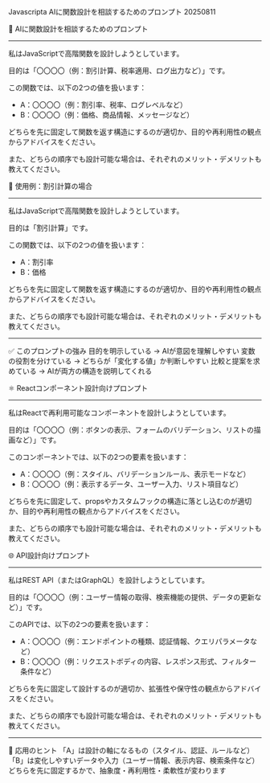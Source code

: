 Javascripta AIに関数設計を相談するためのプロンプト 20250811

🤖 AIに関数設計を相談するためのプロンプト
******************************************************************************************************************
私はJavaScriptで高階関数を設計しようとしています。

目的は「〇〇〇〇（例：割引計算、税率適用、ログ出力など）」です。

この関数では、以下の2つの値を扱います：
- A：〇〇〇〇（例：割引率、税率、ログレベルなど）
- B：〇〇〇〇（例：価格、商品情報、メッセージなど）

どちらを先に固定して関数を返す構造にするのが適切か、目的や再利用性の観点からアドバイスをください。

また、どちらの順序でも設計可能な場合は、それぞれのメリット・デメリットも教えてください。

🧪 使用例：割引計算の場合

******************************************************************************************************************
私はJavaScriptで高階関数を設計しようとしています。

目的は「割引計算」です。

この関数では、以下の2つの値を扱います：
- A：割引率
- B：価格

どちらを先に固定して関数を返す構造にするのが適切か、目的や再利用性の観点からアドバイスをください。

また、どちらの順序でも設計可能な場合は、それぞれのメリット・デメリットも教えてください。

******************************************************************************************************************
✅ このプロンプトの強み
目的を明示している → AIが意図を理解しやすい
変数の役割を分けている → どちらが「変化する値」か判断しやすい
比較と提案を求めている → AIが両方の構造を説明してくれる




⚛️ Reactコンポーネント設計向けプロンプト
******************************************************************************************************************
私はReactで再利用可能なコンポーネントを設計しようとしています。

目的は「〇〇〇〇（例：ボタンの表示、フォームのバリデーション、リストの描画など）」です。

このコンポーネントでは、以下の2つの要素を扱います：
- A：〇〇〇〇（例：スタイル、バリデーションルール、表示モードなど）
- B：〇〇〇〇（例：表示するデータ、ユーザー入力、リスト項目など）

どちらを先に固定して、propsやカスタムフックの構造に落とし込むのが適切か、目的や再利用性の観点からアドバイスをください。

また、どちらの順序でも設計可能な場合は、それぞれのメリット・デメリットも教えてください。

🌐 API設計向けプロンプト
******************************************************************************************************************
私はREST API（またはGraphQL）を設計しようとしています。

目的は「〇〇〇〇（例：ユーザー情報の取得、検索機能の提供、データの更新など）」です。

このAPIでは、以下の2つの要素を扱います：
- A：〇〇〇〇（例：エンドポイントの種類、認証情報、クエリパラメータなど）
- B：〇〇〇〇（例：リクエストボディの内容、レスポンス形式、フィルター条件など）

どちらを先に固定して設計するのが適切か、拡張性や保守性の観点からアドバイスをください。

また、どちらの順序でも設計可能な場合は、それぞれのメリット・デメリットも教えてください。
******************************************************************************************************************
🧠 応用のヒント
「A」は設計の軸になるもの（スタイル、認証、ルールなど）
「B」は変化しやすいデータや入力（ユーザー情報、表示内容、検索条件など）
どちらを先に固定するかで、抽象度・再利用性・柔軟性が変わります